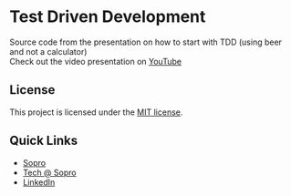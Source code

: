 # Test Driven Development
Source code from the presentation on how to start with TDD (using beer and not a calculator)  
Check out the video presentation on [YouTube](https://www.youtube.com/watch?v=ghSKIP2fHDI)

## License

This project is licensed under the [MIT license](https://github.com/dotnet/orleans/blob/master/LICENSE).


## Quick Links

* [Sopro](https://sopro.io/)
* [Tech @ Sopro](https://tech.sopro.io/)
* [LinkedIn](https://www.linkedin.com/company/sopro-social-prospecting/)